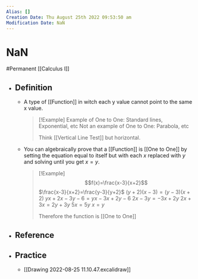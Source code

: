 ```yaml
---
Alias: []
Creation Date: Thu August 25th 2022 09:53:50 am 
Modification Date: NaN
---
```

# NaN
#Permanent [[Calculus I]]

- ## Definition
	- A type of [[Function]] in witch each y value cannot point to the same x value.
	  > [!Example]
	  > Example of One to One: Standard lines, Exponential, etc
	  > Not an example of One to One: Parabola, etc
	  > 
	  > Think [[Vertical Line Test]] but horizontal.
	- You can algebraically prove that a [[Function]] is [[One to One]] by setting the equation equal to itself but with each $x$ replaced with $y$ and solving until you get $x=y$.
	  > [!Example]
	  > $$f(x)=\frac{x-3}{x+2}$$
	  > $\frac{x-3}{x+2}=\frac{y-3}{y+2}$
	  > $(y+2)(x-3)=(y-3)(x+2)$
	  > $yx+2x-3y-6=yx-3x+2y-6$
	  > $2x-3y=-3x+2y$
	  > $2x+3x=2y+3y$
	  > $5x=5y$
	  > $x=y$
	  > 
	  > Therefore the function is [[One to One]]
- ## Reference
- ## Practice
	- [[Drawing 2022-08-25 11.10.47.excalidraw]]